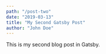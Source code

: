 ```yaml
---
path: "/post-two"
date: "2019-03-13"
title: "My Second Gatsby Post"
author: "John Doe"
---
```


This is my second blog post in Gatsby.